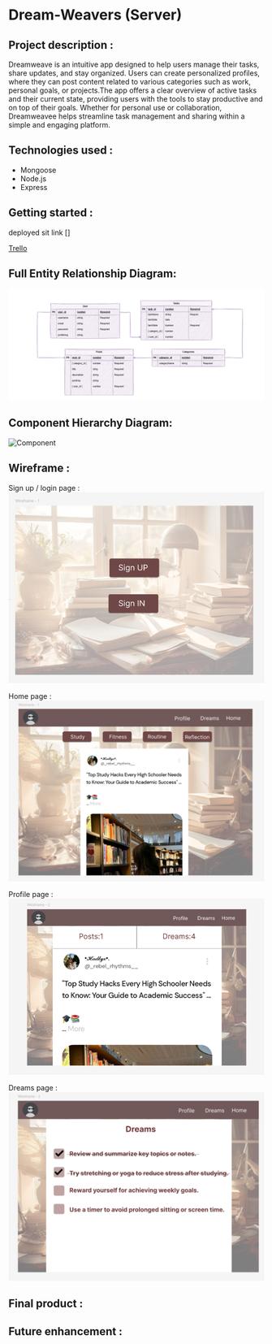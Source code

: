 # Dream-Weavers (Server)



**Project description :** 
---------------------------------------------------
Dreamweave is an intuitive app designed to help users manage their tasks, share updates, and stay organized. Users can create personalized profiles, where they can post content related to various categories such as work, personal goals, or projects.The app offers a clear overview of active tasks and their current state, providing users with the tools to stay productive and on top of their goals. Whether for personal use or collaboration, Dreamweavee helps streamline task management and sharing within a simple and engaging platform.


**Technologies used :**
---------------------------------------------------
- Mongoose 
- Node.js
- Express


**Getting started :**
----------------------------------------------------
 deployed sit link []

[Trello](https://trello.com/invite/b/676bf69b20ad5fa300965e9e/ATTIf6cc6cb3e5213ef90505a3a7c6fd555d8457F81E/dreamweavers)


**Full Entity Relationship Diagram:**
----------------------------------------------------
![ERD](ERD.png)

**Component Hierarchy Diagram:**
----------------------------------------------------
![Component](.png)

**Wireframe :**
----------------------------------------------------
Sign up / login page :
![login](1.png)

Home page :
![home](2.png)

Profile page :
![profile](3.png)

Dreams page : 
![dreams](4.png)

**Final product :**
----------------------------------------------------

**Future enhancement :**
----------------------------------------------------